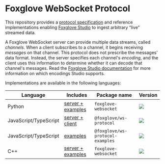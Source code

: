 # Foxglove WebSocket Protocol

This repository provides a [protocol specification](docs/spec.md) and reference implementations enabling [Foxglove Studio](https://github.com/foxglove/studio) to ingest arbitrary “live” streamed data.

A Foxglove WebSocket server can provide multiple data streams, called _channels_. When a client subscribes to a channel, it begins receiving _messages_ on that channel. This protocol does not prescribe the messages' data format. Instead, the server specifies each channel's _encoding_, and the client uses this information to determine whether it can decode that channel's messages. Read the [Foxglove Studio documentation](https://foxglove.dev/docs/studio/connection/custom#live-connection) for more information on which encodings Studio supports.

Implementations are available in the following languages:

| Language              | Includes                                    | Package name                     | Version                                                                                                                      |
| --------------------- | ------------------------------------------- | -------------------------------- | ---------------------------------------------------------------------------------------------------------------------------- |
| Python                | [server + examples](python)                 | `foxglove-websocket`             | [![](https://shields.io/pypi/v/foxglove-websocket)](https://pypi.org/project/foxglove-websocket/)                            |
| JavaScript/TypeScript | [server + client](typescript/ws-protocol)   | `@foxglove/ws-protocol`          | [![](https://shields.io/npm/v/@foxglove/ws-protocol)](https://www.npmjs.com/package/@foxglove/ws-protocol)                   |
| JavaScript/TypeScript | [examples](typescript/ws-protocol-examples) | `@foxglove/ws-protocol-examples` | [![](https://shields.io/npm/v/@foxglove/ws-protocol-examples)](https://www.npmjs.com/package/@foxglove/ws-protocol-examples) |
| C++                   | [server + examples](cpp)                    | `foxglove-websocket`             | [![](https://shields.io/conan/v/foxglove-websocket)](https://conan.io/center/foxglove-websocket)                             |
